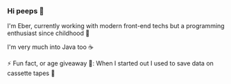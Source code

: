 ### Hi peeps 👋

I'm Eber, currently working with modern front-end techs but a programming enthusiast since childhood 👶

I'm very much into Java too ☕

⚡ Fun fact, or age giveaway 🙈: When I started out I used to save data on cassette tapes 📼

<!--
**eberjoe/eberjoe** is a ✨ _special_ ✨ repository because its `README.md` (this file) appears on your GitHub profile.

Here are some ideas to get you started:

- 🔭 I’m currently working on ...
- 🌱 I’m currently learning ...
- 👯 I’m looking to collaborate on ...
- 🤔 I’m looking for help with ...
- 💬 Ask me about ...
- 📫 How to reach me: ...
- 😄 Pronouns: ...
- ⚡ Fun fact: ...
-->

